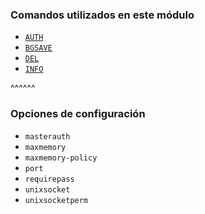 ### Comandos utilizados en este módulo

* [`AUTH`](https://redis.io/commands/bgrewriteaof)
* [`BGSAVE`](https://redis.io/commands/bgsave)
* [`DEL`](https://redis.io/commands/del)
* [`INFO`](https://redis.io/commands/info)

^^^^^^

### Opciones de configuración

* `masterauth`
* `maxmemory`
* `maxmemory-policy`
* `port`
* `requirepass`
* `unixsocket`
* `unixsocketperm` 